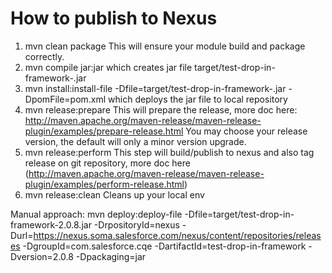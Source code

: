 # How to publish to Nexus
1. mvn clean package
    This will ensure your module build and package correctly.
2. mvn compile jar:jar
	which creates jar file target/test-drop-in-framework-<version>.jar
3. mvn install:install-file -Dfile=target/test-drop-in-framework-<version>.jar -DpomFile=pom.xml
	which deploys the jar file to local repository
4. mvn release:prepare
    This will prepare the release, more doc here:
    http://maven.apache.org/maven-release/maven-release-plugin/examples/prepare-release.html
    You may choose your release version, the default will only a minor version upgrade.
5. mvn release:perform
    This step will build/publish to nexus and also tag release on git repository, more doc here
    (http://maven.apache.org/maven-release/maven-release-plugin/examples/perform-release.html)
6. mvn release:clean
    Cleans up your local env

Manual approach:
mvn deploy:deploy-file -Dfile=target/test-drop-in-framework-2.0.8.jar -DrpositoryId=nexus -Durl=https://nexus.soma.salesforce.com/nexus/content/repositories/releases -DgroupId=com.salesforce.cqe -DartifactId=test-drop-in-framework -Dversion=2.0.8 -Dpackaging=jar